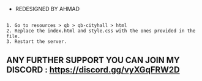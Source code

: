 - REDESIGNED BY AHMAD

```INSTRUCTIONS : 

1. Go to resources > qb > qb-cityhall > html 
2. Replace the index.html and style.css with the ones provided in the file.
3. Restart the server.
```
## ANY FURTHER SUPPORT YOU CAN JOIN MY DISCORD : https://discord.gg/vyXGqFRW2D
